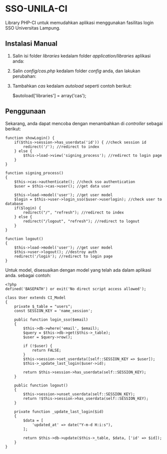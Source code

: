 # SSO-UNILA-CI

Library PHP-CI untuk memudahkan aplikasi menggunakan fasilitas login SSO Universitas Lampung.

## Instalasi Manual

1. Salin isi folder *libraries* kedalam folder *application/libraries* aplikasi anda:

2. Salin *config/cas.php* kedalam folder *config* anda, dan lakukan perubahan:

	<?php  if ( ! defined('BASEPATH')) exit('No direct script access allowed');
	$config['cas_server_url'] = 'https://login.unila.ac.id';
	$config['phpcas_path'] = '/application/libraries/phpCAS';
	$config['cas_disable_server_validation'] = TRUE;
	// $config['cas_debug'] = TRUE; // <--  use this to enable phpCAS debug mode

3. Tambahkan *cas* kedalam *autoload* seperti contoh berikut:

	$autoload['libraries'] = array('cas');

## Penggunaan
Sekarang, anda dapat mencoba dengan menambahkan di *controller* sebagai berikut:

	function showLogin() {
		if($this->session->has_userdata('id')) { //check session id
			redirect('/'); //redirect to index
		} else {
			$this->load->view('signing_process'); //redirect to login page
		}
	}

	function signing_process()
	{
		$this->cas->authenticate(); //check sso authentication
		$user = $this->cas->user(); //get data user

		$this->load->model('user'); //get user model
		$login = $this->user->login_sso($user->userlogin); //check user to database
		if($login) {
			redirect("/", "refresh"); //redirect to index
		} else {
			redirect("/logout", "refresh"); //redirect to logout
		}
	}

	function logout()
	{
		$this->load->model('user'); //get user model
		$this->user->logout(); //destroy auth
		redirect('/login'); //redirect to login page
	}

Untuk model, disesuaikan dengan model yang telah ada dalam aplikasi anda. sebagai contoh:

	<?php
	defined('BASEPATH') or exit('No direct script access allowed');

	class User extends CI_Model
	{
		private $_table = "users";
		const SESSION_KEY = 'name_session';

		public function login_sso($email)
		{
			$this->db->where('email', $email);
			$query = $this->db->get($this->_table);
			$user = $query->row();

			if (!$user) {
				return FALSE;
			}
			$this->session->set_userdata([self::SESSION_KEY => $user]);
			$this->_update_last_login($user->id);

			return $this->session->has_userdata(self::SESSION_KEY);
		}

		public function logout()
		{
			$this->session->unset_userdata(self::SESSION_KEY);
			return !$this->session->has_userdata(self::SESSION_KEY);
		}

		private function _update_last_login($id)
		{
			$data = [
				'updated_at' => date("Y-m-d H:i:s"),
			];

			return $this->db->update($this->_table, $data, ['id' => $id]);
		}
	}